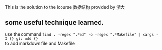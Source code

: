 This is the solution to the icourse 数据结构 provided by 浙大


## some useful technique learned.
use the command 
`find . -regex ".*md" -o -regex ".*Makefile" | xargs -I {} git add {} `  
to add markdown file and Makefile